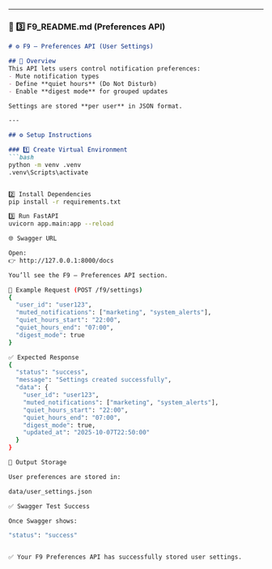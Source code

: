 
---

### 📁 **3️⃣ F9_README.md** (Preferences API)

```markdown
# ⚙️ F9 – Preferences API (User Settings)

## 📘 Overview
This API lets users control notification preferences:  
- Mute notification types  
- Define **quiet hours** (Do Not Disturb)  
- Enable **digest mode** for grouped updates  

Settings are stored **per user** in JSON format.

---

## ⚙️ Setup Instructions

### 1️⃣ Create Virtual Environment
```bash
python -m venv .venv
.venv\Scripts\activate


2️⃣ Install Dependencies
pip install -r requirements.txt

3️⃣ Run FastAPI
uvicorn app.main:app --reload

🌐 Swagger URL

Open:
👉 http://127.0.0.1:8000/docs

You’ll see the F9 – Preferences API section.

🧪 Example Request (POST /f9/settings)
{
  "user_id": "user123",
  "muted_notifications": ["marketing", "system_alerts"],
  "quiet_hours_start": "22:00",
  "quiet_hours_end": "07:00",
  "digest_mode": true
}

✅ Expected Response
{
  "status": "success",
  "message": "Settings created successfully",
  "data": {
    "user_id": "user123",
    "muted_notifications": ["marketing", "system_alerts"],
    "quiet_hours_start": "22:00",
    "quiet_hours_end": "07:00",
    "digest_mode": true,
    "updated_at": "2025-10-07T22:50:00"
  }
}

📁 Output Storage

User preferences are stored in:

data/user_settings.json

✅ Swagger Test Success

Once Swagger shows:

"status": "success"


✅ Your F9 Preferences API has successfully stored user settings.

